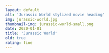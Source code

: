 ```yaml
---
layout: default
alt: 'Jurassic World stylized movie heading'
img: jurassic-world.jpg
thumbnail-img: jurassic-world-small.png
date: 2020-01-01
title: 'Jurassic World'
old: true
rating: fine
---
```

